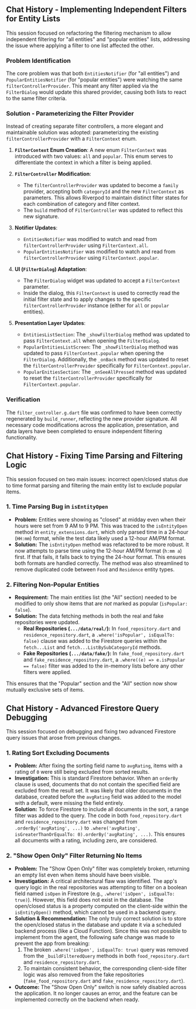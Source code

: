 ## Chat History - Implementing Independent Filters for Entity Lists

This session focused on refactoring the filtering mechanism to allow independent filtering for "all entities" and "popular entities" lists, addressing the issue where applying a filter to one list affected the other.

### Problem Identification

The core problem was that both `EntitiesNotifier` (for "all entities") and `PopularEntitiesNotifier` (for "popular entities") were watching the same `filterControllerProvider`. This meant any filter applied via the `FilterDialog` would update this shared provider, causing both lists to react to the same filter criteria.

### Solution - Parameterizing the Filter Provider

Instead of creating separate filter controllers, a more elegant and maintainable solution was adopted: parameterizing the existing `filterControllerProvider` with a `FilterContext` enum.

1.  **`FilterContext` Enum Creation**: A new enum `FilterContext` was introduced with two values: `all` and `popular`. This enum serves to differentiate the context in which a filter is being applied.

2.  **`FilterController` Modification**:
    *   The `filterControllerProvider` was updated to become a `family` provider, accepting both `categoryId` and the new `FilterContext` as parameters. This allows Riverpod to maintain distinct filter states for each combination of category and filter context.
    *   The `build` method of `FilterController` was updated to reflect this new signature.

3.  **Notifier Updates**:
    *   `EntitiesNotifier` was modified to watch and read from `filterControllerProvider` using `FilterContext.all`.
    *   `PopularEntitiesNotifier` was modified to watch and read from `filterControllerProvider` using `FilterContext.popular`.

4.  **UI (`FilterDialog`) Adaptation**:
    *   The `FilterDialog` widget was updated to accept a `FilterContext` parameter.
    *   Inside the dialog, this `FilterContext` is used to correctly read the initial filter state and to apply changes to the specific `filterControllerProvider` instance (either for `all` or `popular` entities).

5.  **Presentation Layer Updates**:
    *   `EntitiesListSection`: The `_showFilterDialog` method was updated to pass `FilterContext.all` when opening the `FilterDialog`.
    *   `PopularEntitiesListScreen`: The `_showFilterDialog` method was updated to pass `FilterContext.popular` when opening the `FilterDialog`. Additionally, the `_onBack` method was updated to reset the `filterControllerProvider` specifically for `FilterContext.popular`.
    *   `PopularEnitiesSection`: The `_onSeeAllPressed` method was updated to reset the `filterControllerProvider` specifically for `FilterContext.popular`.

### Verification

The `filter_controller.g.dart` file was confirmed to have been correctly regenerated by `build_runner`, reflecting the new provider signature. All necessary code modifications across the application, presentation, and data layers have been completed to ensure independent filtering functionality.

## Chat History - Fixing Time Parsing and Filtering Logic

This session focused on two main issues: incorrect open/closed status due to time format parsing and filtering the main entity list to exclude popular items.

### 1. Time Parsing Bug in `isEntityOpen`

*   **Problem:** Entities were showing as "closed" at midday even when their hours were set from 9 AM to 9 PM. This was traced to the `isEntityOpen` method in `entity_extensions.dart`, which only parsed time in a 24-hour (`HH:mm`) format, while the test data likely used a 12-hour AM/PM format.
*   **Solution:** The `isEntityOpen` method was refactored to be more robust. It now attempts to parse time using the 12-hour AM/PM format (`h:mm a`) first. If that fails, it falls back to trying the 24-hour format. This ensures both formats are handled correctly. The method was also streamlined to remove duplicated code between `Food` and `Residence` entity types.

### 2. Filtering Non-Popular Entities

*   **Requirement:** The main entities list (the "All" section) needed to be modified to only show items that are *not* marked as popular (`isPopular: false`).
*   **Solution:** The data fetching methods in both the real and fake repositories were updated.
    *   **Real Repositories (`.../data/real/`):** In `food_repository.dart` and `residence_repository.dart`, a `.where('isPopular', isEqualTo: false)` clause was added to the Firestore queries within the `fetch...List` and `fetch...ListBySubCategoryId` methods.
    *   **Fake Repositories (`.../data/fake/`):** In `fake_food_repository.dart` and `fake_residence_repository.dart`, a `.where((e) => e.isPopular == false)` filter was added to the in-memory lists before any other filters were applied.

This ensures that the "Popular" section and the "All" section now show mutually exclusive sets of items.

## Chat History - Advanced Firestore Query Debugging

This session focused on debugging and fixing two advanced Firestore query issues that arose from previous changes.

### 1. Rating Sort Excluding Documents

*   **Problem:** After fixing the sorting field name to `avgRating`, items with a rating of `0` were still being excluded from sorted results.
*   **Investigation:** This is standard Firestore behavior. When an `orderBy` clause is used, documents that do not contain the specified field are excluded from the result set. It was likely that older documents in the database, created before the `avgRating` field was added to the model with a default, were missing the field entirely.
*   **Solution:** To force Firestore to include all documents in the sort, a range filter was added to the query. The code in both `food_repository.dart` and `residence_repository.dart` was changed from `.orderBy('avgRating', ...)` to `.where('avgRating', isGreaterThanOrEqualTo: 0).orderBy('avgRating', ...)`. This ensures all documents with a rating, including zero, are considered.

### 2. "Show Open Only" Filter Returning No Items

*   **Problem:** The "Show Open Only" filter was completely broken, returning an empty list even when items should have been visible.
*   **Investigation:** A critical architectural flaw was identified. The app's query logic in the real repositories was attempting to filter on a boolean field named `isOpen` in Firestore (e.g., `.where('isOpen', isEqualTo: true)`). However, this field does not exist in the database. The open/closed status is a property computed on the client-side within the `isEntityOpen()` method, which cannot be used in a backend query.
*   **Solution & Recommendation:** The only truly correct solution is to store the open/closed status in the database and update it via a scheduled backend process (like a Cloud Function). Since this was not possible to implement from the agent, the following safe change was made to prevent the app from breaking:
    1.  The broken `.where('isOpen', isEqualTo: true)` query was removed from the `_buildFilteredQuery` methods in both `food_repository.dart` and `residence_repository.dart`.
    2.  To maintain consistent behavior, the corresponding client-side filter logic was also removed from the fake repositories (`fake_food_repository.dart` and `fake_residence_repository.dart`).
*   **Outcome:** The "Show Open Only" switch is now safely disabled across the application. It no longer causes an error, and the feature can be implemented correctly on the backend when ready.